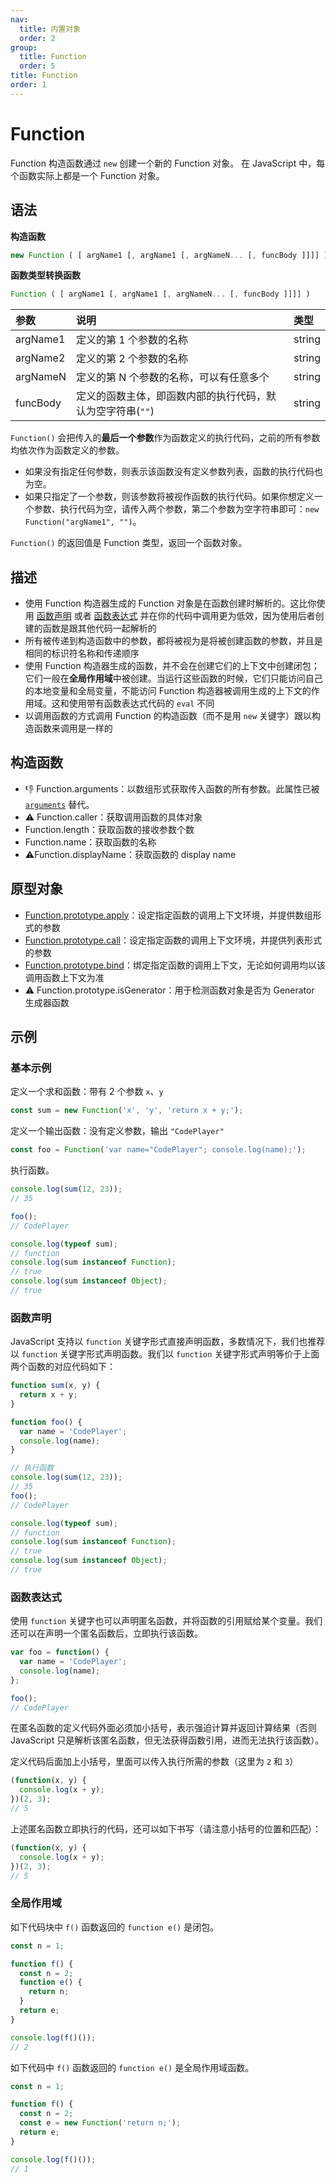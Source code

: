 ```yaml
---
nav:
  title: 内置对象
  order: 2
group:
  title: Function
  order: 5
title: Function
order: 1
---
```


# Function

Function 构造函数通过 `new` 创建一个新的 Function 对象。 在 JavaScript 中，每个函数实际上都是一个 Function 对象。

## 语法

**构造函数**

```js
new Function ( [ argName1 [, argName1 [, argNameN... [, funcBody ]]]] )
```

**函数类型转换函数**

```js
Function ( [ argName1 [, argName1 [, argNameN... [, funcBody ]]]] )
```

| 参数     | 说明                                                       | 类型   |
| :------- | :--------------------------------------------------------- | :----- |
| argName1 | 定义的第 1 个参数的名称                                    | string |
| argName2 | 定义的第 2 个参数的名称                                    | string |
| argNameN | 定义的第 N 个参数的名称，可以有任意多个                    | string |
| funcBody | 定义的函数主体，即函数内部的执行代码，默认为空字符串(`""`) | string |

`Function()` 会把传入的**最后一个参数**作为函数定义的执行代码，之前的所有参数均依次作为函数定义的参数。

- 如果没有指定任何参数，则表示该函数没有定义参数列表，函数的执行代码也为空。
- 如果只指定了一个参数，则该参数将被视作函数的执行代码。如果你想定义一个参数、执行代码为空，请传入两个参数，第二个参数为空字符串即可：`new Function("argName1", "")`。

`Function()` 的返回值是 Function 类型，返回一个函数对象。

## 描述

- 使用 Function 构造器生成的 Function 对象是在函数创建时解析的。这比你使用 [函数声明](../../../core-modules/ecmascript-function-objects/function-declarations/function-definitions.md#函数声明语句) 或者 [函数表达式](../../../core-modules/ecmascript-function-objects/function-declarations/function-definitions.md#函数表达式) 并在你的代码中调用更为低效，因为使用后者创建的函数是跟其他代码一起解析的
- 所有被传递到构造函数中的参数，都将被视为是将被创建函数的参数，并且是相同的标识符名称和传递顺序
- 使用 Function 构造器生成的函数，并不会在创建它们的上下文中创建闭包；它们一般在**全局作用域**中被创建。当运行这些函数的时候，它们只能访问自己的本地变量和全局变量，不能访问 Function 构造器被调用生成的上下文的作用域。这和使用带有函数表达式代码的 `eval` 不同
- 以调用函数的方式调用 Function 的构造函数（而不是用 `new` 关键字）跟以构造函数来调用是一样的

## 构造函数

- :-1: Function.arguments：以数组形式获取传入函数的所有参数。此属性已被 [`arguments`](https://developer.mozilla.org/zh-CN/docs/Web/JavaScript/Reference/Functions_and_function_scope/arguments) 替代。
- :warning: Function.caller：获取调用函数的具体对象
- Function.length：获取函数的接收参数个数
- Function.name：获取函数的名称
- :warning: ​Function.displayName：获取函数的 display name

## 原型对象

- [Function.prototype.apply](properties-of-the-function-prototype-object/apply.md)：设定指定函数的调用上下文环境，并提供数组形式的参数
- [Function.prototype.call](properties-of-the-function-prototype-object/call.md)：设定指定函数的调用上下文环境，并提供列表形式的参数
- [Function.prototype.bind](properties-of-the-function-prototype-object/bind.md)：绑定指定函数的调用上下文，无论如何调用均以该调用函数上下文为准
- ⚠️ Function.prototype.isGenerator：用于检测函数对象是否为 Generator 生成器函数

## 示例

### 基本示例

定义一个求和函数：带有 2 个参数 `x`、`y`

```js
const sum = new Function('x', 'y', 'return x + y;');
```

定义一个输出函数：没有定义参数，输出 `"CodePlayer"`

```js
const foo = Function('var name="CodePlayer"; console.log(name);');
```

执行函数。

```js
console.log(sum(12, 23));
// 35

foo();
// CodePlayer

console.log(typeof sum);
// function
console.log(sum instanceof Function);
// true
console.log(sum instanceof Object);
// true
```

### 函数声明

JavaScript 支持以 `function` 关键字形式直接声明函数，多数情况下，我们也推荐以 `function` 关键字形式声明函数。我们以 `function` 关键字形式声明等价于上面两个函数的对应代码如下：

```js
function sum(x, y) {
  return x + y;
}

function foo() {
  var name = 'CodePlayer';
  console.log(name);
}

// 执行函数
console.log(sum(12, 23));
// 35
foo();
// CodePlayer

console.log(typeof sum);
// function
console.log(sum instanceof Function);
// true
console.log(sum instanceof Object);
// true
```

### 函数表达式

使用 `function` 关键字也可以声明匿名函数，并将函数的引用赋给某个变量。我们还可以在声明一个匿名函数后，立即执行该函数。

```js
var foo = function() {
  var name = 'CodePlayer';
  console.log(name);
};

foo();
// CodePlayer
```

在匿名函数的定义代码外面必须加小括号，表示强迫计算并返回计算结果（否则 JavaScript 只是解析该匿名函数，但无法获得函数引用，进而无法执行该函数）。

定义代码后面加上小括号，里面可以传入执行所需的参数（这里为 `2` 和 `3`）

```js
(function(x, y) {
  console.log(x + y);
})(2, 3);
// 5
```

上述匿名函数立即执行的代码，还可以如下书写（请注意小括号的位置和匹配）：

```js
(function(x, y) {
  console.log(x + y);
})(2, 3);
// 5
```

### 全局作用域

如下代码块中 `f()` 函数返回的 `function e()` 是闭包。

```js
const n = 1;

function f() {
  const n = 2;
  function e() {
    return n;
  }
  return e;
}

console.log(f()());
// 2
```

如下代码中 `f()` 函数返回的 `function e()` 是全局作用域函数。

```js
const n = 1;

function f() {
  const n = 2;
  const e = new Function('return n;');
  return e;
}

console.log(f()());
// 1
```

